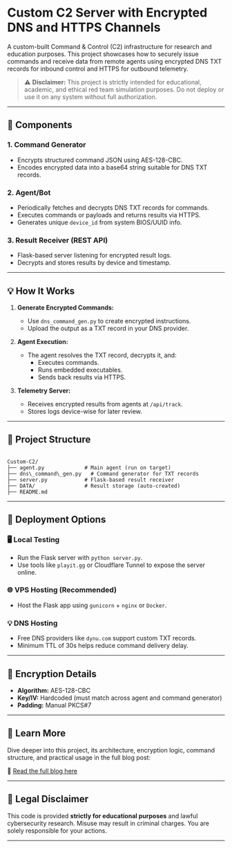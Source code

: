 # Custom C2 Server with Encrypted DNS and HTTPS Channels

A custom-built Command & Control (C2) infrastructure for research and education purposes. This project showcases how to securely issue commands and receive data from remote agents using encrypted DNS TXT records for inbound control and HTTPS for outbound telemetry.

> ⚠️ **Disclaimer:** This project is strictly intended for educational, academic, and ethical red team simulation purposes. Do not deploy or use it on any system without full authorization.

---

## 🔧 Components

### 1. **Command Generator**
- Encrypts structured command JSON using AES-128-CBC.
- Encodes encrypted data into a base64 string suitable for DNS TXT records.

### 2. **Agent/Bot**
- Periodically fetches and decrypts DNS TXT records for commands.
- Executes commands or payloads and returns results via HTTPS.
- Generates unique `device_id` from system BIOS/UUID info.

### 3. **Result Receiver (REST API)**
- Flask-based server listening for encrypted result logs.
- Decrypts and stores results by device and timestamp.

---

## 💡 How It Works

1. **Generate Encrypted Commands:**
   - Use `dns_command_gen.py` to create encrypted instructions.
   - Upload the output as a TXT record in your DNS provider.

2. **Agent Execution:**
   - The agent resolves the TXT record, decrypts it, and:
     - Executes commands.
     - Runs embedded executables.
     - Sends back results via HTTPS.

3. **Telemetry Server:**
   - Receives encrypted results from agents at `/api/track`.
   - Stores logs device-wise for later review.

---

## 📂 Project Structure

```

Custom-C2/
├── agent.py             # Main agent (run on target)
├── dns\_command\_gen.py   # Command generator for TXT records
├── server.py            # Flask-based result receiver
├── DATA/                # Result storage (auto-created)
├── README.md

```

---

## 🚀 Deployment Options

### 🖥️ Local Testing
- Run the Flask server with `python server.py`.
- Use tools like `playit.gg` or Cloudflare Tunnel to expose the server online.

### 🌐 VPS Hosting (Recommended)
- Host the Flask app using `gunicorn` + `nginx` or `Docker`.

### 💡 DNS Hosting
- Free DNS providers like `dynu.com` support custom TXT records.
- Minimum TTL of 30s helps reduce command delivery delay.

---

## 🔐 Encryption Details

- **Algorithm:** AES-128-CBC
- **Key/IV:** Hardcoded (must match across agent and command generator)
- **Padding:** Manual PKCS#7

---

## 📖 Learn More

Dive deeper into this project, its architecture, encryption logic, command structure, and practical usage in the full blog post:

🔗 [Read the full blog here](https://dkydivyansh.com/custom-c2-server-with-encrypted-dns-and-https-channels/)

---

## 🛑 Legal Disclaimer

This code is provided **strictly for educational purposes** and lawful cybersecurity research. Misuse may result in criminal charges. You are solely responsible for your actions.

---
